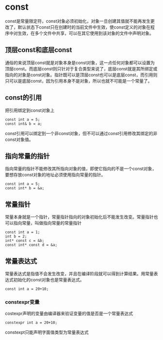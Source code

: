 # const
const是常量限定符，const对象必须初始化，对象一旦创建其值就不能再发生更改了，默认状态下const只在创建时的当前文件中生效，使const定义的对象在程序中对生效，在多个文件中共享，可以在其它使用到该对象的文件中声明对象。
## 顶层const和底层const
通俗的来说顶层const就是对象本身是const对象，这一点任何对象都可以设置为顶层const。而底层const则只针对于复合类型来说了，底层const就是其所绑定或指向的对象是const对象。指针既可以是顶层const也可以是底层const，而引用则只可以是底层const，因为引用本身不是对象，所以也就不可能是一个常量了。
## const的引用
把引用绑定到const对象上
```
const int a = 5;
const int& b = a;
```
const引用可以绑定到一个非const对象，但不可以通过const引用修改其绑定的非const对象值。
## 指向常量的指针
指向常量的指针不能修改其所指向对象的值，即使它指向的不是一个const对象，要想存放const对象的地址必须使用指向常量的指针。
```
const int a = 5;
const int* b = &a;
```
## 常量指针
常量本身就是一个指针，常量指针指向的对象初始化后不能发生改变。常量指针也可以指向常量，叫做指向常量的常量指针
```
const int a = 1;
int b = 2;
int* const c = &b;
const int* const d = &a;
```

## 常量表达式
常量表达式是指值不会发生改变，并且在编译阶段就可以得到计算结果。用常量表达式初始化的const对象也是常量表达式。
```
const int a = 20+10;
```
### constexpr变量
costexpr声明的变量由编译器来验证变量的值是否是一个常量表达式
```
constexpr int a = 20+10;
```

constexpt只能声明字面值类型为常量表达式